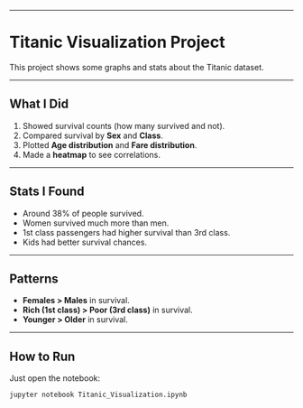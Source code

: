 
---

# Titanic Visualization Project

This project shows some graphs and stats about the Titanic dataset.

---

## What I Did
1. Showed survival counts (how many survived and not).
2. Compared survival by **Sex** and **Class**.
3. Plotted **Age distribution** and **Fare distribution**.
4. Made a **heatmap** to see correlations.

---

## Stats I Found
- Around 38% of people survived.
- Women survived much more than men.
- 1st class passengers had higher survival than 3rd class.
- Kids had better survival chances.

---

## Patterns
- **Females > Males** in survival.  
- **Rich (1st class) > Poor (3rd class)** in survival.  
- **Younger > Older** in survival.  

---

## How to Run
Just open the notebook:

```bash
jupyter notebook Titanic_Visualization.ipynb
